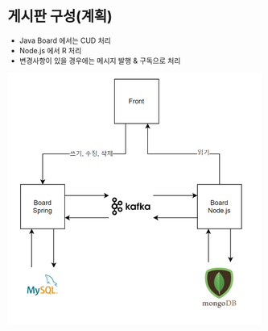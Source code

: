 # 게시판 구성(계획)

* Java Board 에서는 CUD 처리
* Node.js 에서 R 처리
* 변경사항이 있을 경우에는 메시지 발행 & 구독으로 처리

![이미지](./board_ver0_1.PNG)

